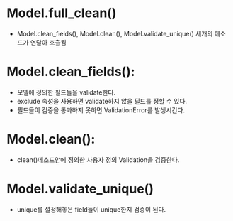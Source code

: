 # Model.full_clean()
- Model.clean_fields(), Model.clean(), Model.validate_unique() 세개의 메소드가 연달아 호출됨


# Model.clean_fields():
- 모델에 정의한 필드들을 validate한다.
- exclude 속성을 사용하면 validate하지 않을 필드를 정할 수 있다.
- 필드들이 검증을 통과하지 못하면 ValidationError를 발생시킨다.

# Model.clean():
- clean()메소드안에 정의한 사용자 정의 Validation을 검증한다.

# Model.validate_unique()
- unique를 설정해놓은 field들이 unique한지 검증이 된다.
